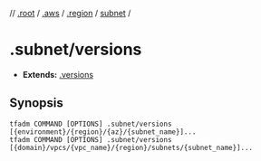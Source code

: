 // [.root] / [.aws] / [.region] / [subnet] /

# .subnet/versions

- **Extends:** [.versions](../.versions.md)

## Synopsis

```
tfadm COMMAND [OPTIONS] .subnet/versions [{environment}/{region}/{az}/{subnet_name}]...
tfadm COMMAND [OPTIONS] .subnet/versions [{domain}/vpcs/{vpc_name}/{region}/subnets/{subnet_name}]...
```

[.aws]: ../README.md
[.region]: ../.region.md
[.root]: ../../../../.tfadm/resources/README.md
[subnet]: ../subnet.md
